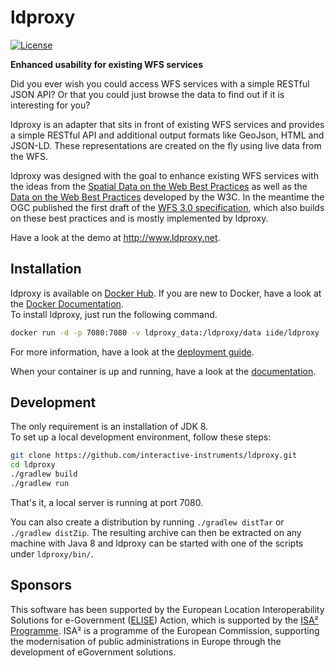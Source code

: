 # ldproxy

[![License](https://img.shields.io/badge/license-MPL%202.0-blue.svg)](http://mozilla.org/MPL/2.0/)

**Enhanced usability for existing WFS services**

Did you ever wish you could access WFS services with a simple RESTful JSON API? Or that you could just browse the data to find out if it is interesting for you?

ldproxy is an adapter that sits in front of existing WFS services and provides a simple RESTful API and additional output formats like GeoJson, HTML and JSON-LD. These representations are created on the fly using live data from the WFS.

ldproxy was designed with the goal to enhance existing WFS services with the ideas from the [Spatial Data on the Web Best Practices](https://www.w3.org/TR/sdw-bp/) as well as the [Data on the Web Best Practices](https://www.w3.org/TR/dwbp/) developed by the W3C. In the meantime the OGC published the first draft of the [WFS 3.0 specification](https://cdn.rawgit.com/opengeospatial/WFS_FES/master/docs/17-069.html), which also builds on these best practices and is mostly implemented by ldproxy.

Have a look at the demo at http://www.ldproxy.net.

## Installation
ldproxy is available on [Docker Hub](https://hub.docker.com/r/iide/ldproxy/). If you are new to Docker, have a look at the  [Docker Documentation](https://docs.docker.com/).  
To install ldproxy, just run the following command.

```bash
docker run -d -p 7080:7080 -v ldproxy_data:/ldproxy/data iide/ldproxy
```
For more information, have a look at the [deployment guide](http://interactive-instruments.github.io/ldproxy/manual/00-deployment.html).

When your container is up and running, have a look at the [documentation](http://interactive-instruments.github.io/ldproxy/).

## Development

The only requirement is an installation of JDK 8.  
To set up a local development environment, follow these steps:

```bash
git clone https://github.com/interactive-instruments/ldproxy.git
cd ldproxy
./gradlew build
./gradlew run
```

That's it, a local server is running at port 7080.

You can also create a distribution by running ```./gradlew distTar``` or ```./gradlew distZip```. The resulting archive can then be extracted on any machine with Java 8 and ldproxy can be started with one of the scripts under ```ldproxy/bin/```.

## Sponsors

This software has been supported by the European Location Interoperability Solutions for e-Government ([ELISE](https://ec.europa.eu/isa2/actions/elise_en)) Action, which is supported by the [ISA² Programme](https://ec.europa.eu/isa2/). ISA² is a programme of the European Commission, supporting the modernisation of public administrations in Europe through the development of eGovernment solutions.